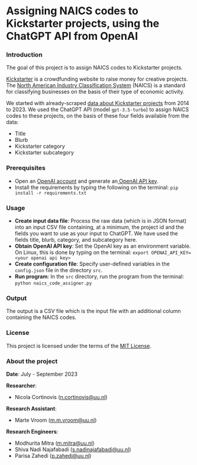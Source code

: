 # Assigning NAICS codes to Kickstarter projects, using the ChatGPT API from OpenAI

### Introduction

The goal of this project is to assign NAICS codes to Kickstarter projects. 

[Kickstarter](https://www.kickstarter.com/) is a crowdfunding website to raise money for creative projects. The [North American Industry Classification System](https://www.census.gov/naics/) (NAICS) is a standard for classifying businesses on the basis of their type of economic activity.

We started with already-scraped [data about Kickstarter projects](https://webrobots.io/kickstarter-datasets/) from 2014 to 2023. We used the ChatGPT API (model `gpt-3.5-turbo`) to assign NAICS codes to these projects, on the basis of these four fields available from the data: 

 - Title 
 - Blurb   
 - Kickstarter category  
 - Kickstarter subcategory

### Prerequisites

- Open an [OpenAI account](https://platform.openai.com/signup) and generate an[ OpenAI API key](https://platform.openai.com/account/api-keys).   
- Install the requirements by typing the following on the terminal:
`pip install -r requirements.txt`

### Usage

- **Create input data file**: Process the raw data (which is in JSON format) into an input CSV file containing,  at a minimum, the project id and the fields you want to use as your input to ChatGPT. We have used the fields title, blurb, category, and subcategory here.
- **Obtain OpenAI API key**: Set the OpenAI key as an environment variable. On Linux, this is done by typing on the terminal:
`export OPENAI_API_KEY=<your openai api key>`
- **Create configuration file**: Specify user-defined variables in the `config.json` file in the directory `src`.
- **Run program**: In the `src` directory, run the program from the terminal:
`python naics_code_assigner.py`

### Output

The output is a CSV file which is the input file with an additional column containing the NAICS codes.

### License

This project is licensed under the terms of the [MIT License](/LICENSE).

### About the project

**Date**: July - September 2023

**Researcher**:
- Nicola Cortinovis (n.cortinovis@uu.nl)

**Research Assistant**:
- Marte Vroom (m.m.vroom@uu.nl)

**Research Engineers**:
- Modhurita Mitra (m.mitra@uu.nl)
- Shiva Nadi Najafabadi (s.nadinajafabadi@uu.nl)
- Parisa Zahedi (p.zahedi@uu.nl)
